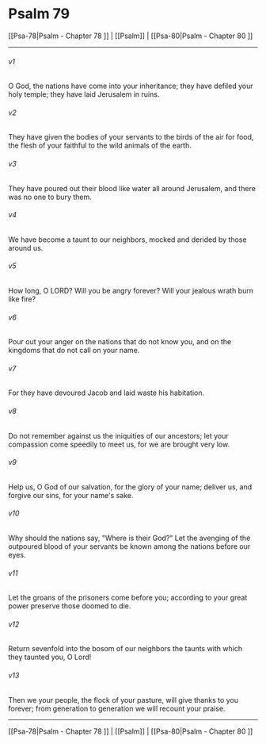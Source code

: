 # Psalm 79

[[Psa-78|Psalm - Chapter 78 ]] | [[Psalm]] | [[Psa-80|Psalm - Chapter 80 ]]
***

###### v1
O God, the nations have come into your inheritance; they have defiled your holy temple; they have laid Jerusalem in ruins.
###### v2
They have given the bodies of your servants to the birds of the air for food, the flesh of your faithful to the wild animals of the earth.
###### v3
They have poured out their blood like water all around Jerusalem, and there was no one to bury them.
###### v4
We have become a taunt to our neighbors, mocked and derided by those around us.
###### v5
How long, O LORD? Will you be angry forever? Will your jealous wrath burn like fire?
###### v6
Pour out your anger on the nations that do not know you, and on the kingdoms that do not call on your name.
###### v7
For they have devoured Jacob and laid waste his habitation.
###### v8
Do not remember against us the iniquities of our ancestors; let your compassion come speedily to meet us, for we are brought very low.
###### v9
Help us, O God of our salvation, for the glory of your name; deliver us, and forgive our sins, for your name's sake.
###### v10
Why should the nations say, "Where is their God?" Let the avenging of the outpoured blood of your servants be known among the nations before our eyes.
###### v11
Let the groans of the prisoners come before you; according to your great power preserve those doomed to die.
###### v12
Return sevenfold into the bosom of our neighbors the taunts with which they taunted you, O Lord!
###### v13
Then we your people, the flock of your pasture, will give thanks to you forever; from generation to generation we will recount your praise.

***

[[Psa-78|Psalm - Chapter 78 ]] | [[Psalm]] | [[Psa-80|Psalm - Chapter 80 ]]
